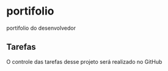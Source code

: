 # portifolio
portifolio do desenvolvedor 

## Tarefas

O controle das tarefas desse projeto será realizado no GitHub
